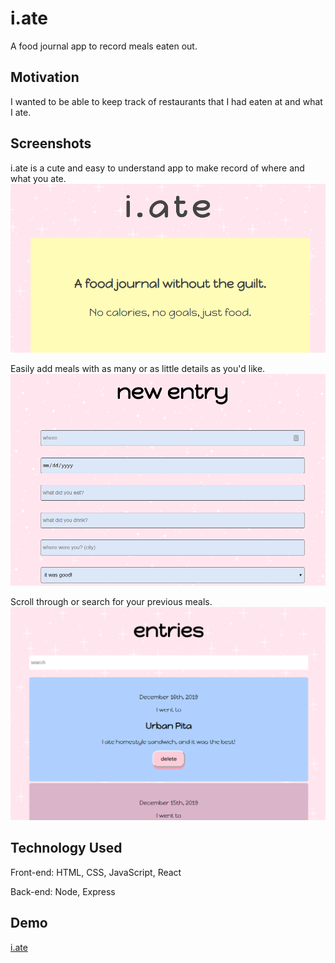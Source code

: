 # i.ate

A food journal app to record meals eaten out.

## Motivation

I wanted to be able to keep track of restaurants that I had eaten at and what I ate.

## Screenshots

i.ate is a cute and easy to understand app to make record of where and what you ate.
![first](screenshots/ss1.png)

Easily add meals with as many or as little details as you'd like.
![second](screenshots/ss2.png)

Scroll through or search for your previous meals.
![third](screenshots/ss3.png)

## Technology Used

Front-end:
HTML, CSS, JavaScript, React

Back-end:
Node, Express

## Demo

[i.ate](https://i-ate.now.sh/)
